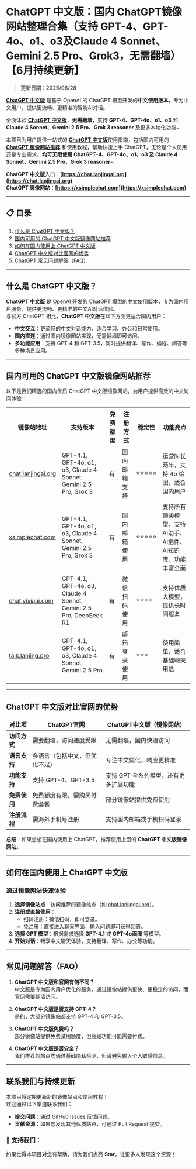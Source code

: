 # ChatGPT 中文版：国内 ChatGPT镜像网站整理合集（支持 GPT-4、GPT-4o、o1、o3及Claude 4 Sonnet、Gemini 2.5 Pro、Grok3，无需翻墙）【6月持续更新】

> **更新日期：2025/06/28** 

[**ChatGPT 中文版**](https://chat.lanjingai.org) 是基于 OpenAI 的 ChatGPT 模型开发的**中文使用版本**，专为中文用户，提供更流畅、更精准的智能AI对话。   

全面体验 [**ChatGPT 中文版**](https://chat.lanjingai.org)，**无需翻墙**，支持 **GPT-4、GPT-4o、o1、o3** 和 **Claude 4 Sonnet**、**Gemini 2.5 Pro**、**Grok 3 reasoner** 及更多本地化功能~   

本项目为用户提供一站式的 [**ChatGPT 中文版**](https://chat.lanjingai.org)使用指南，包括国内可用的 [**ChatGPT 镜像网站推荐**](https://xsimplechat.com) 和使用教程，帮助快速上手 ChatGPT，无论是个人使用还是专业需求，**均可无限使用 ChatGPT-4、GPT-4o、o1、o3 及 Claude 4 Sonnet、Gemini 2.5 Pro、Grok 3 reasoner**~

**ChatGPT 中文版**入口：**[https://chat.lanjingai.org](https://chat.lanjingai.org)**   
**ChatGPT 镜像网站**：**[https://xsimplechat.com](https://xsimplechat.com)**

---

## 📋 目录
1. [什么是 ChatGPT 中文版？](#什么是-chatgpt-中文版)
2. [国内可用的 ChatGPT 中文版镜像网站推荐](#国内可用的-chatgpt-中文版镜像网站推荐)
3. [如何在国内使用上 ChatGPT 中文版](#如何在国内使用上-chatgpt-中文版)
4. [ChatGPT 中文版对比官网的优势](#chatgpt-中文版对比官网的优势)
5. [ChatGPT 常见问题解答（FAQ）](#常见问题解答faq)

---

## 什么是 ChatGPT 中文版？
**[ChatGPT 中文版](https://chat.lanjingai.org)** 是 OpenAI 开发的 ChatGPT 模型的中文使用版本，专为国内用户服务，提供更流畅、更精准的中文AI对话体验。  
与官方 ChatGPT 相比，**ChatGPT 中文版**在以下方面更适合国内用户： 

- **中文交互**：更流畅的中文对话能力，适合学习、办公和日常使用。
- **国内直连**：通过国内镜像网站实现，无需翻墙即可访问。
- **多功能应用**：支持 GPT-4 和 GPT-3.5，同时提供翻译、写作、编程、问答等多种场景应用。

---

## 国内可用的 ChatGPT 中文版镜像网站推荐
以下是我们精选的国内优质 ChatGPT 中文版镜像网站，为用户提供高效的中文访问体验：

| **镜像站地址**       | **支持版本**         | **免费额度** | **注册方式**         | **稳定性** | **功能亮点**                                  |
|----------------------|----------------------|--------------|---------------------|------------|----------------------------------------------|
| [chat.lanjingai.org](https://chat.lanjingai.org)   | GPT-4.1, GPT-4o, o1, o3, Claude 4 Sonnet, Gemini 2.5 Pro, Grok 3  | 有              | 国内邮箱支持        | ⭐⭐⭐⭐⭐    | 运营时长两年，支持 4o 绘图，适合国内用户 |
| [xsimplechat.com](https://xsimplechat.com)         | GPT-4.1, GPT-4o, o1, o3, Claude 4 Sonnet, Gemini 2.5 Pro, Grok 3  | 有              | 国内邮箱使用        | ⭐⭐⭐⭐⭐    | 支持所有顶尖模型，支持AI助手、AI插件、AI知识库，功能丰富全面    |
| [chat.yixiaai.com](https://chat.yixiaai.com)       | GPT-4.1, GPT-4o, o3, Claude 4 Sonnet, Gemini 2.5 Pro, DeepSeek R1 | 有              | 微信扫码使用        | ⭐⭐⭐⭐     | 支持优质大模型，提供长时间服务                 |
| [talk.lanjing.pro](https://talk.lanjing.pro)       | GPT-4.1, GPT-4o, o1, o3, Claude 4 Sonnet, Gemini 2.5 Pro          | 有              | 邮箱登录使用        | ⭐⭐⭐      | 使用简单，适合基础聊天用途                   |

---

## ChatGPT 中文版对比官网的优势

| **对比项**       | **ChatGPT官网**              | **ChatGPT中文版（镜像网站）**  
|------------------|-----------------------------|---------------------------------|
| **访问方式**     | 需要翻墙，访问速度受限         | 无需翻墙，国内快速访问          |
| **语言支持**     | 多语言（包括中文，但优化不足） | 专注中文优化，响应更精准        |
| **功能支持**     | 支持 GPT-4、GPT-3.5          | 支持 GPT 全系列模型，还有更多扩展功能 |
| **免费使用**     | 免费额度有限，需购买付费套餐   | 部分镜像站提供免费使用          |
| **注册流程**     | 需海外手机号注册              | 支持国内邮箱或手机扫码登录              |

**总结**：如果您想在国内使用上 ChatGPT，推荐使用上面的 **ChatGPT 中文版镜像网站**。

---

## 如何在国内使用上 ChatGPT 中文版

### **通过镜像网站快速体验**
1. **选择镜像站点**：访问推荐的镜像站点（如 [chat.lanjingai.org](https://chat.lanjingai.org)）。
2. **注册或直接使用**：
   - 扫码注册：微信扫码，即可登录。
   - 免注册：直接进入聊天界面，输入问题即可获得回答。
3. **选择 GPT 模型**：根据需求选择 **GPT-4.1** 或 **GPT-4o画图** 等模型。
4. **开始对话**：畅享中文聊天体验，支持翻译、写作、办公等功能。

---

## 常见问题解答（FAQ）

1. **ChatGPT 中文版和官网有何不同？**  
   中文版是专为国内用户优化的服务，通过镜像站提供更快、更稳定的访问，而官网需要翻墙访问。

2. **ChatGPT 中文版是否支持 GPT-4？**  
   是的，大部分镜像站都支持 GPT-4 和 GPT-3.5。

3. **ChatGPT 中文版免费吗？**  
   部分镜像站提供免费试用额度，但高级功能可能需要付费。

4. **ChatGPT 中文版是否安全？**  
   我们推荐的站点均通过基础隐私检测，但请避免输入个人敏感信息。

---

## 联系我们与持续更新

本项目将定期更新新的镜像站点和使用教程！  
欢迎通过以下渠道联系我们：
- **提交问题**：通过 GitHub Issues 反馈问题。
- **贡献资源**：如果您发现其他优质站点，可通过 Pull Request 提交。

### 🌟 支持我们：
如果觉得本项目对您有帮助，请为我们点亮 **Star**，让更多人发现这个资源！

---
